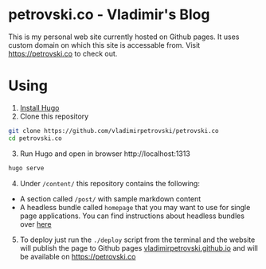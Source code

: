 # petrovski.co - Vladimir's Blog

This is my personal web site currently hosted on Github pages. It uses custom domain on which this site is accessable from. Visit https://petrovski.co to check out.

# Using

1. [Install Hugo](https://gohugo.io/overview/installing/)
2. Clone this repository
```bash
git clone https://github.com/vladimirpetrovski/petrovski.co
cd petrovski.co
```
3. Run Hugo and open in browser http://localhost:1313
```bash
hugo serve
```
4. Under `/content/` this repository contains the following:
- A section called `/post/` with sample markdown content
- A headless bundle called `homepage` that you may want to use for single page applications. You can find instructions about headless bundles over [here](https://gohugo.io/content-management/page-bundles/#headless-bundle)

5. To deploy just run the `./deploy` script from the terminal and the website will publish the page to Github pages [vladimirpetrovski.github.io](https://github.com/vladimirpetrovski/vladimirpetrovski.github.io) and will be available on https://petrovski.co
